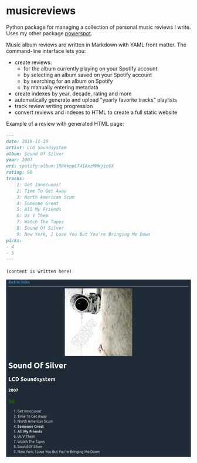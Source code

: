 # musicreviews

Python package for managing a collection of personal music reviews I write. Uses my other package [powerspot](https://github.com/theodcr/powerspot).

Music album reviews are written in Markdown with YAML front matter. The command-line interface lets you:
- create reviews:
    - for the album currently playing on your Spotify account
    - by selecting an album saved on your Spotify account
    - by searching for an album on Spotify
    - by manually entering metadata
- create indexes by year, decade, rating and more
- automatically generate and upload "yearly favorite tracks" playlists
- track review writing progression
- convert reviews and indexes to HTML to create a full static website

Example of a review with generated HTML page:
```markdown
---
date: 2018-11-10
artist: LCD Soundsystem
album: Sound Of Silver
year: 2007
uri: spotify:album:1R8kkopLT4IAxzMMkjic6X
rating: 90
tracks:
    1: Get Innocuous!
    2: Time To Get Away
    3: North American Scum
    4: Someone Great
    5: All My Friends
    6: Us V Them
    7: Watch The Tapes
    8: Sound Of Silver
    9: New York, I Love You But You're Bringing Me Down
picks:
- 4
- 5
---

(content is written here)
```

<img src="example.png" width="600">
